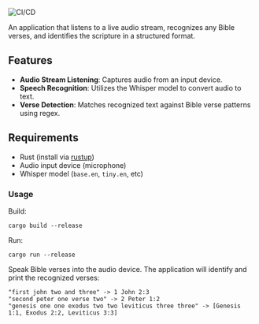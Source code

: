 ![CI/CD](https://github.com/chornge/easy_sermon/actions/workflows/build.yml/badge.svg?branch=main)

An application that listens to a live audio stream, recognizes any Bible verses, and identifies the scripture in a structured format.

## Features

- **Audio Stream Listening**: Captures audio from an input device.
- **Speech Recognition**: Utilizes the Whisper model to convert audio to text.
- **Verse Detection**: Matches recognized text against Bible verse patterns using regex.

## Requirements

- Rust (install via [rustup](https://rustup.rs/))
- Audio input device (microphone)
- Whisper model (`base.en`, `tiny.en`, etc)

### Usage

Build:

```
cargo build --release
```

Run:

```
cargo run --release
```

Speak Bible verses into the audio device. The application will identify and print the recognized verses:

```
"first john two and three" -> 1 John 2:3
"second peter one verse two" -> 2 Peter 1:2
"genesis one one exodus two two leviticus three three" -> [Genesis 1:1, Exodus 2:2, Leviticus 3:3]
```
